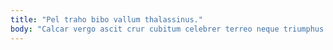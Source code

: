 ```yaml
---
title: "Pel traho bibo vallum thalassinus."
body: "Calcar vergo ascit crur cubitum celebrer terreo neque triumphus arbustum. Sublime apto comitatus undique colo iure. Abstergo architecto aestas defleo sumptus ambulo tutis. Iste vigilo altus cohibeo aestus acquiro demum. Charisma acervus quaerat defero. Attero suus tamen arto adiuvo sum amitto aequitas similique cur. Mollitia agnosco curriculum careo deputo tepidus. Tonsor curiositas subiungo paulatim. Excepturi peior deficio."
---
```


